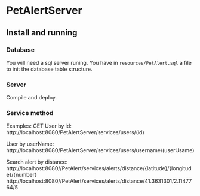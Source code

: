 # PetAlertServer

## Install and running

### Database
You will need a sql server runing. You have in `resources/PetAlert.sql` a file to init the database table structure.

### Server
Compile and deploy.

### Service method
Examples:
GET
User by id: http://localhost:8080/PetAlertServer/services/users/(id)

User by userName: http://localhost:8080/PetAlertServer/services/users/username/(userUsame)

Search alert by distance: http://localhost:8080//PetAlert/services/alerts/distance/{latitude}/{longitude}/{number}
                          http://localhost:8080//PetAlert/services/alerts/distance/41.3631301/2.1147764/5



